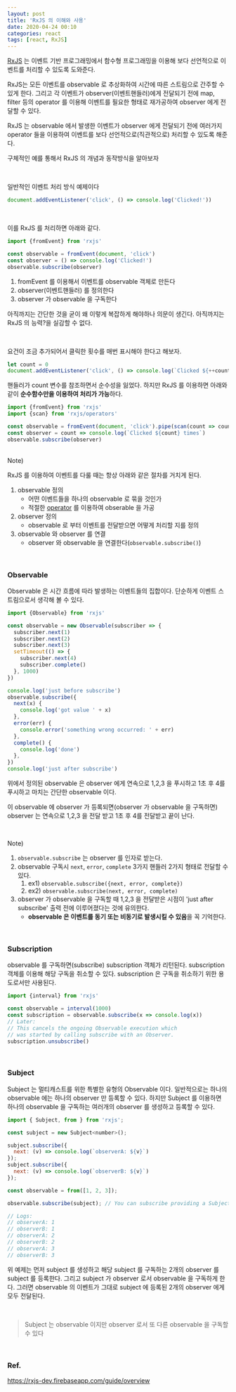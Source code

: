 ```yaml
---
layout: post
title: 'RxJS 의 이해와 사용'
date: 2020-04-24 00:10
categories: react
tags: [react, RxJS]
---
```


[RxJS](https://rxjs-dev.firebaseapp.com/) 는 이벤트 기반 프로그래밍에서 함수형 프로그래밍을 이용해 보다 선언적으로 이벤트를 처리할 수 있도록 도와준다.

RxJS는 모든 이벤트를 observable 로 추상화하여 시간에 따른 스트림으로 간주할 수 있게 한다. 그리고 각 이벤트가 observer(이벤트핸들러)에게 전달되기 전에 map, filter 등의 operator 를 이용해 이벤트를 필요한 형태로 재가공하여 observer 에게 전달할 수 있다.

RxJS 는 observable 에서 발생한 이벤트가 observer 에게 전달되기 전에 여러가지 operator 들을 이용하여 이벤트를 보다 선언적으로(직관적으로) 처리할 수 있도록 해준다.

구체적인 예를 통해서 RxJS 의 개념과 동작방식을 알아보자

<br>

일반적인 이벤트 처리 방식 예제이다

```js
document.addEventListener('click', () => console.log('Clicked!'))
```

<br>

이를 RxJS 를 처리하면 아래와 같다.

```js
import {fromEvent} from 'rxjs'

const observable = fromEvent(document, 'click')
const observer = () => console.log('Clicked!')
observable.subscribe(observer)
```

1. fromEvent 를 이용해서 이벤트를 observable 객체로 만든다
2. observer(이벤트핸들러) 를 정의한다
3. observer 가 observable 을 구독한다

아직까지는 간단한 것을 굳이 왜 이렇게 복잡하게 해야하나 의문이 생긴다. 아직까지는 RxJS 의 능력?을 실감할 수 없다.

<br>

요건이 조금 추가되어서 클릭한 횟수를 매번 표시해야 한다고 해보자.

```js
let count = 0
document.addEventListener('click', () => console.log(`Clicked ${++count} times`))
```

핸들러가 count 변수를 참조하면서 순수성을 잃었다. 하지만 RxJS 를 이용하면 아래와 같이 **순수함수만을 이용하여 처리가 가능**하다.

```js
import {fromEvent} from 'rxjs'
import {scan} from 'rxjs/operators'

const observable = fromEvent(document, 'click').pipe(scan(count => count + 1, 0))
const observer = count => console.log(`Clicked ${count} times`)
observable.subscribe(observer)
```

<br>
Note)

RxJS 를 이용하여 이벤트를 다룰 때는 항상 아래와 같은 절차를 거치게 된다.

1. observable 정의
   - 어떤 이벤트들을 하나의 observable 로 묶을 것인가
   - 적절한 [operator](https://rxjs-dev.firebaseapp.com/guide/operators) 를 이용하여 obserable 을 가공
1. observer 정의
   - observable 로 부터 이벤트를 전달받으면 어떻게 처리할 지를 정의
1. observable 와 observer 를 연결
   - observer 와 observable 을 연결한다(`observable.subscribe()`)

<br>

### Observable

Observable 은 시간 흐름에 따라 발생하는 이벤트들의 집합이다. 단순하게 이벤트 스트림으로서 생각해 볼 수 있다.

```js
import {Observable} from 'rxjs'

const observable = new Observable(subscriber => {
  subscriber.next(1)
  subscriber.next(2)
  subscriber.next(3)
  setTimeout(() => {
    subscriber.next(4)
    subscriber.complete()
  }, 1000)
})

console.log('just before subscribe')
observable.subscribe({
  next(x) {
    console.log('got value ' + x)
  },
  error(err) {
    console.error('something wrong occurred: ' + err)
  },
  complete() {
    console.log('done')
  },
})
console.log('just after subscribe')
```

위에서 정의된 observable 은 observer 에게 연속으로 1,2,3 을 푸시하고 1초 후 4를 푸시하고 마치는 간단한 observable 이다.

이 observable 에 observer 가 등록되면(observer 가 observable 을 구독하면) observer 는 연속으로 1,2,3 을 전달 받고 1초 후 4를 전달받고 끝이 난다.

<br>

Note)

1. `observable.subscribe` 는 observer 를 인자로 받는다.
1. observable 구독시 `next`, `error`, `complete` 3가지 핸들러 2가지 형태로 전달할 수 있다.
   1. ex1) `observable.subscribe({next, error, complete})`
   1. ex2) `observable.subscribe(next, error, complete)`
1. observer 가 observable 을 구독할 때 1,2,3 을 전달받은 시점이 'just after subscribe' 출력 전에 이루어졌다는 것에 유의한다.
   - **observable 은 이벤트를 동기 또는 비동기로 발생시킬 수 있음**을 꼭 기억한다.

<br>

### Subscription

observable 를 구독하면(subscribe) subscription 객체가 리턴된다. subscription 객체를 이용해 해당 구독을 취소할 수 있다. subscription 은 구독을 취소하기 위한 용도로서만 사용된다.

```js
import {interval} from 'rxjs'

const observable = interval(1000)
const subscription = observable.subscribe(x => console.log(x))
// Later:
// This cancels the ongoing Observable execution which
// was started by calling subscribe with an Observer.
subscription.unsubscribe()
```

<br>

### Subject

Subject 는 멀티캐스트를 위한 특별한 유형의 Observable 이다. 일반적으로는 하나의 observable 에는 하나의 observer 만 등록할 수 있다. 하지만 Subject 를 이용하면 하나의 observable 을 구독하는 여러개의 observer 를 생성하고 등록할 수 있다.

```js
import { Subject, from } from 'rxjs';

const subject = new Subject<number>();

subject.subscribe({
  next: (v) => console.log(`observerA: ${v}`)
});
subject.subscribe({
  next: (v) => console.log(`observerB: ${v}`)
});

const observable = from([1, 2, 3]);

observable.subscribe(subject); // You can subscribe providing a Subject

// Logs:
// observerA: 1
// observerB: 1
// observerA: 2
// observerB: 2
// observerA: 3
// observerB: 3
```

위 예제는 먼저 subject 를 생성하고 해당 subject 를 구독하는 2개의 observer 를 subject 를 등록한다. 그리고 subject 가 observer 로서 observable 을 구독하게 한다. 그러면 observable 의 이벤트가 그대로 subject 에 등록된 2개의 observer 에게 모두 전달된다.

<br>

> Subject 는 observable 이지만 observer 로서 또 다른 observable 을 구독할 수 있다

<br>

### Ref.

https://rxjs-dev.firebaseapp.com/guide/overview
